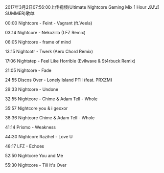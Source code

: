 2017年3月2日07:56:00上传视频(Ultimate Nightcore Gaming Mix 1 Hour ♫♪♫ SUMMER)歌单:

00:00 Nightcore - Feint - Vagrant (ft.Veela)

03:14 Nightcore - Nekozilla (LFZ Remix)

06:05 Nightcore - frame of mind

13:15 Nightcotr - Twerk (Aero Chord Remix)

17:06 Nightstep - Feel Like Horrible (Evilwave & St4rbuck Remix)

21:05 Nightcore - Fade

24:55 Discos Over - Lonely Island PTII (feat. PRXZM)

29:33 Nightcore - Undone 

32:55 Nightcore - Chime & Adam Tell - Whole

35:57 Nightcore you & i geoxor

38:36 Nightcore Chime & Adam Tell - Whole

41:14 Prismo - Weakness

44:30 Nightcore Razihel - Love U

48:17 LFZ - Echoes

52:50 Nightcore You and Me

55:30 Nightcore - Till It's Over
